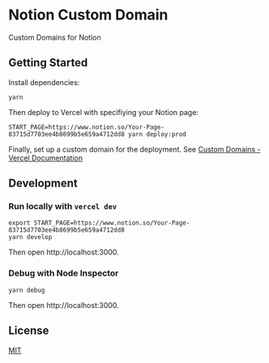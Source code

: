 # Notion Custom Domain

Custom Domains for Notion

## Getting Started

Install dependencies:

```
yarn
```

Then deploy to Vercel with specifiying your Notion page:

```
START_PAGE=https://www.notion.so/Your-Page-83715d7703ee4b8699b5e659a4712dd8 yarn deploy:prod
```

Finally, set up a custom domain for the deployment. See [Custom Domains - Vercel Documentation](https://vercel.com/docs/v2/custom-domains)

## Development

### Run locally with `vercel dev`

```
export START_PAGE=https://www.notion.so/Your-Page-83715d7703ee4b8699b5e659a4712dd8
yarn develop
```

Then open http://localhost:3000.

### Debug with Node Inspector

```
yarn debug
```

Then open http://localhost:3000.

## License

[MIT](LICENSE)

